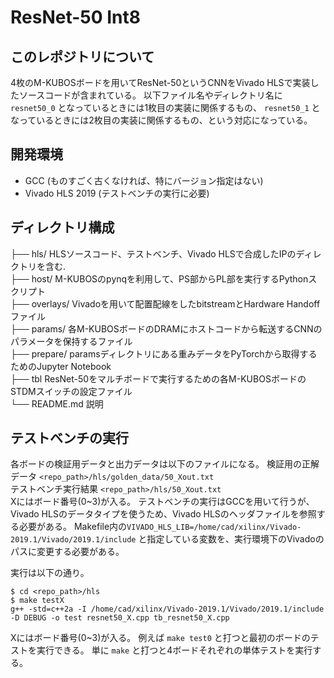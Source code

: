 # ResNet-50 Int8

## このレポジトリについて
4枚のM-KUBOSボードを用いてResNet-50というCNNをVivado HLSで実装したソースコードが含まれている。
以下ファイル名やディレクトリ名に `resnet50_0` となっているときには1枚目の実装に関係するもの、
 `resnet50_1` となっているときには2枚目の実装に関係するもの、という対応になっている。

## 開発環境
- GCC (ものすごく古くなければ、特にバージョン指定はない)
- Vivado HLS 2019 (テストベンチの実行に必要)
## ディレクトリ構成

├── hls/ HLSソースコード、テストベンチ、Vivado HLSで合成したIPのディレクトリを含む. \
├── host/ M-KUBOSのpynqを利用して、PS部からPL部を実行するPythonスクリプト \
├── overlays/ Vivadoを用いて配置配線をしたbitstreamとHardware Handoffファイル \
├── params/ 各M-KUBOSボードのDRAMにホストコードから転送するCNNのパラメータを保持するファイル \
├── prepare/ paramsディレクトリにある重みデータをPyTorchから取得するためのJupyter Notebook \
├── tbl ResNet-50をマルチボードで実行するための各M-KUBOSボードのSTDMスイッチの設定ファイル \
└── README.md 説明

## テストベンチの実行

各ボードの検証用データと出力データは以下のファイルになる。
検証用の正解データ `<repo_path>/hls/golden_data/50_Xout.txt` \
テストベンチ実行結果 `<repo_path>/hls/50_Xout.txt` \
Xにはボード番号(0~3)が入る。
テストベンチの実行はGCCを用いて行うが、Vivado HLSのデータタイプを使うため、Vivado HLSのヘッダファイルを参照する必要がある。
Makefile内の`VIVADO_HLS_LIB=/home/cad/xilinx/Vivado-2019.1/Vivado/2019.1/include` と指定している変数を、実行環境下のVivadoのパスに変更する必要がある。

実行は以下の通り。
```
$ cd <repo_path>/hls
$ make testX
g++ -std=c++2a -I /home/cad/xilinx/Vivado-2019.1/Vivado/2019.1/include -D DEBUG -o test resnet50_X.cpp tb_resnet50_X.cpp
```
Xにはボード番号(0~3)が入る。
例えば `make test0` と打つと最初のボードのテストを実行できる。
単に `make` と打つと4ボードそれぞれの単体テストを実行する。

